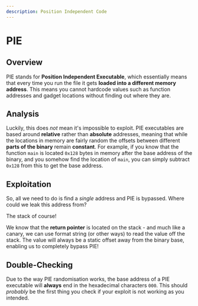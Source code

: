 ```yaml
---
description: Position Independent Code
---
```


# PIE

## Overview

PIE stands for **Position Independent Executable**, which essentially means that every time you run the file it gets **loaded into a different memory address**. This means you cannot hardcode values such as function addresses and gadget locations without finding out where they are.

## Analysis

Luckily, this does _not_ mean it's impossible to exploit. PIE executables are based around **relative** rather than **absolute** addresses, meaning that while the locations in memory are fairly random the offsets between different **parts of the binary** remain **constant**. For example, if you know that the function `main` is located `0x128` bytes in memory after the base address of the binary, and you somehow find the location of `main`, you can simply subtract `0x128` from this to get the base address.

## Exploitation

So, all we need to do is find a _single_ address and PIE is bypassed. Where could we leak this address from?

The stack of course!

We know that the **return pointer** is located on the stack - and much like a canary, we can use format string \(or other ways\) to read the value off the stack. The value will always be a static offset away from the binary base, enabling us to completely bypass PIE!

## Double-Checking

Due to the way PIE randomisation works, the base address of a PIE executable will **always** end in the hexadecimal characters `000`. This should _probably_ be the first thing you check if your exploit is not working as you intended.

